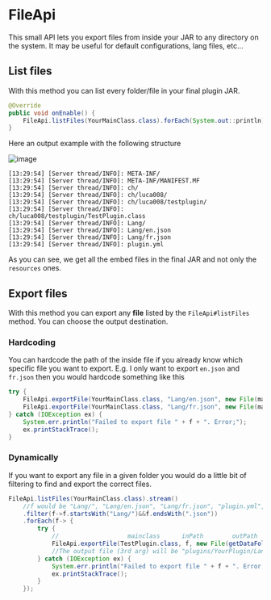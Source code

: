 # FileApi
This small API lets you export files from inside your JAR to any directory on the system. It may be useful for default configurations, lang files, etc...

## List files
With this method you can list every folder/file in your final plugin JAR.
```java
@Override
public void onEnable() {
    FileApi.listFiles(YourMainClass.class).forEach(System.out::println);
}
```
Here an output example with the following structure

![image](https://github.com/Lucaa8/SpigotApi/assets/47627900/7ddd9671-b736-4000-87d1-afd58ec5615a)


```
[13:29:54] [Server thread/INFO]: META-INF/
[13:29:54] [Server thread/INFO]: META-INF/MANIFEST.MF
[13:29:54] [Server thread/INFO]: ch/
[13:29:54] [Server thread/INFO]: ch/luca008/
[13:29:54] [Server thread/INFO]: ch/luca008/testplugin/
[13:29:54] [Server thread/INFO]: ch/luca008/testplugin/TestPlugin.class
[13:29:54] [Server thread/INFO]: Lang/
[13:29:54] [Server thread/INFO]: Lang/en.json
[13:29:54] [Server thread/INFO]: Lang/fr.json
[13:29:54] [Server thread/INFO]: plugin.yml
```
As you can see, we get all the embed files in the final JAR and not only the `resources` ones.

## Export files
With this method you can export any **file** listed by the `FileApi#listFiles` method. You can choose the output destination.

### Hardcoding
You can hardcode the path of the inside file if you already know which specific file you want to export. E.g. I only want to export `en.json` and `fr.json` then you would hardcode something like this
```java
try {
    FileApi.exportFile(YourMainClass.class, "Lang/en.json", new File(mainInstance.getDataFolder(), "Lang/en.json"));
    FileApi.exportFile(YourMainClass.class, "Lang/fr.json", new File(mainInstance.getDataFolder(), "Lang/fr.json"));
} catch (IOException ex) {
    System.err.println("Failed to export file " + f + ". Error;");
    ex.printStackTrace();
}
```

### Dynamically
If you want to export any file in a given folder you would do a little bit of filtering to find and export the correct files.
```java
FileApi.listFiles(YourMainClass.class).stream()
    //f would be "Lang/", "Lang/en.json", "Lang/fr.json", "plugin.yml", etc...
    .filter(f->f.startsWith("Lang/")&&f.endsWith(".json"))
    .forEach(f-> {
        try {
            //                   mainclass      inPath        outPath
            FileApi.exportFile(TestPlugin.class, f, new File(getDataFolder(), f));
            //The output file (3rd arg) will be "plugins/YourPlugin/Lang/en.json" and "plugins/YourPlugin/Lang/fr.json"
        } catch (IOException ex) {
            System.err.println("Failed to export file " + f + ". Error;");
            ex.printStackTrace();
        }
    });
```

